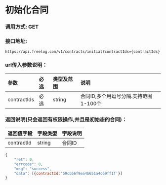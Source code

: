 # 初始化合同

### 调用方式: GET

### 接口地址:

```
https://api.freelog.com/v1/contracts/initial?contractIds={contractIds}
```

### url传入参数说明：

| 参数 | 必选 | 类型及范围 | 说明 |
| :--- | :--- | :--- | :--- |
|contractIds|必选|string|合同ID,多个用逗号分隔.支持范围1-100个|


### 返回说明(只会返回有权限操作,并且是初始态的合同)：
| 返回值字段 | 字段类型 | 字段说明 |
| :--- | :--- | :--- |
|  contractId | string | 合同ID

```js
{
    "ret": 0,
    "errcode": 0,
    "msg": "success",
    "data": [{contractId:'59cb56f9ea4b651a4c69ff1f'}]
}
```